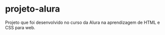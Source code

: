 # projeto-alura
Projeto que foi desenvolvido no curso da Alura na aprendizagem de HTML e CSS para web.
